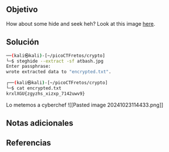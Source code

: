 ## Objetivo
How about some hide and seek heh? Look at this image [here](https://artifacts.picoctf.net/c/241/atbash.jpg).

## Solución
```bash
──(kali㉿kali)-[~/picoCTFretos/crypto]
└─$ steghide --extract -sf atbash.jpg
Enter passphrase: 
wrote extracted data to "encrypted.txt".
                                                                             
┌──(kali㉿kali)-[~/picoCTFretos/crypto]
└─$ cat encrypted.txt 
krxlXGU{zgyzhs_xizxp_7142uwv9}
```

Lo metemos a cyberchef
![[Pasted image 20241023114433.png]]
## Notas adicionales
## Referencias
